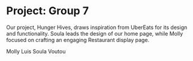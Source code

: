 # Project: Group 7

Our project, Hunger Hives, draws inspiration from UberEats for its design and functionality. Soula leads the design of our home page, while Molly focused on crafting an engaging Restaurant display page. 

Molly Luis 
Soula Voutou
